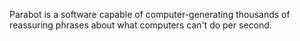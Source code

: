 Parabot is a software capable of computer-generating thousands of reassuring phrases about what computers can't do per second.
